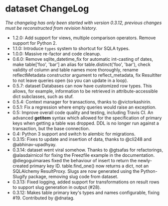 # dataset ChangeLog

*The changelog has only been started with version 0.3.12, previous
changes must be reconstructed from revision history.*

* 1.2.0: Add support for views, multiple comparison operators.
  Remove support for Python 2.
* 1.1.0: Introduce `types` system to shortcut for SQLA types.
* 1.0.0: Massive re-factor and code cleanup.
* 0.6.0: Remove sqlite_datetime_fix for automatic int-casting of dates,
  make table['foo', 'bar'] an alias for table.distinct('foo', 'bar'),
  check validity of column and table names more thoroughly, rename
  reflectMetadata constructor argument to reflect_metadata, fix
  ResultIter to not leave queries open (so you can update in a loop).
* 0.5.7: dataset Databases can now have customized row types. This allows,
  for example, information to be retrieved in attribute-accessible dict
  subclasses, such as stuf.
* 0.5.4: Context manager for transactions, thanks to @victorkashirin.
* 0.5.1: Fix a regression where empty queries would raise an exception.
* 0.5: Improve overall code quality and testing, including Travis CI.
  An advanced __getitem__ syntax which allowed for the specification 
  of primary keys when getting a table was dropped. 
  DDL is no longer run against a transaction, but the base connection. 
* 0.4: Python 3 support and switch to alembic for migrations.
* 0.3.15: Fixes to update and insertion of data, thanks to @cli248
  and @abhinav-upadhyay.
* 0.3.14: dataset went viral somehow. Thanks to @gtsafas for
  refactorings, @alasdairnicol for fixing the Freezfile example in 
  the documentation. @diegoguimaraes fixed the behaviour of insert to
  return the newly-created primary key ID. table.find_one() now
  returns a dict, not an SQLAlchemy ResultProxy. Slugs are now generated
  using the Python-Slugify package, removing slug code from dataset. 
* 0.3.13: Fixed logging, added support for transformations on result
  rows to support slug generation in output (#28).
* 0.3.12: Makes table primary key's types and names configurable, fixing
  #19. Contributed by @dnatag.
